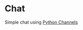 # Chat

Simple chat using [Python Channels](https://channels.readthedocs.io/en/latest/tutorial/part_1.html)
